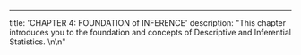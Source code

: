 ---
title: 'CHAPTER 4: FOUNDATION of INFERENCE'
description: "This chapter introduces you  to the foundation and  concepts of Descriptive and Inferential Statistics. \n\n"
